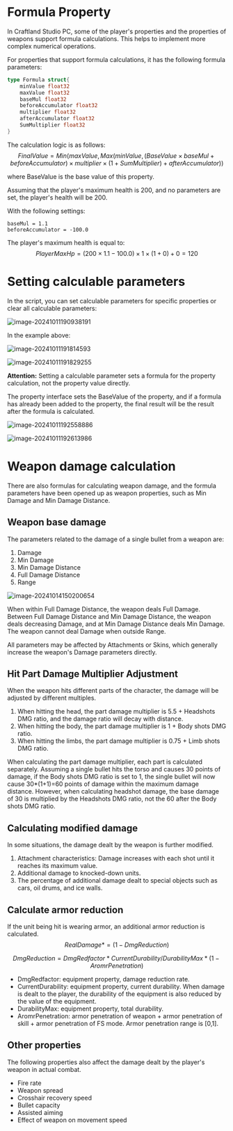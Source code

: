 # Formula Property

In Craftland Studio PC, some of the player's properties and the properties of weapons support formula calculations. This helps to implement more complex numerical operations.

For properties that support formula calculations, it has the following formula parameters:

```go
type Formula struct{
	minValue float32
	maxValue float32
	baseMul float32
	beforeAccumulator float32
	multiplier float32
	afterAccumulator float32
	SumMultiplier float32
}
```

The calculation logic is as follows:
$$
FinalValue=Min(maxValue,Max(minValue,(BaseValue×baseMul+beforeAccumulator)×multiplier×(1+SumMultiplier)+afterAccumulator))
$$


where BaseValue is the base value of this property.

Assuming that the player's maximum health is 200, and no parameters are set, the player's health will be 200.

With the following settings:

```
baseMul = 1.1
beforeAccumulator = -100.0
```

The player's maximum health is equal to:
$$
PlayerMaxHp = (200×1.1-100.0)×1×(1+0)+0=120
$$

# Setting calculable parameters

In the script, you can set calculable parameters for specific properties or clear all calculable parameters:

![image-20241011190938191](https://dl.dir.freefiremobile.com/common/OB46/CSH/OfficialWeb/27-FormulaProperty/image-20241011190938191.png)

In the example above:

![image-20241011191814593](https://dl.dir.freefiremobile.com/common/OB46/CSH/OfficialWeb/27-FormulaProperty/image-20241011191814593.png)

![image-20241011191829255](https://dl.dir.freefiremobile.com/common/OB46/CSH/OfficialWeb/27-FormulaProperty/image-20241011191829255.png)

**Attention:** Setting a calculable parameter sets a formula for the property calculation, not the property value directly.

The property interface sets the BaseValue of the property, and if a formula has already been added to the property, the final result will be the result after the formula is calculated.

![image-20241011192558886](https://dl.dir.freefiremobile.com/common/OB46/CSH/OfficialWeb/27-FormulaProperty/image-20241011192558886.png)

![image-20241011192613986](https://dl.dir.freefiremobile.com/common/OB46/CSH/OfficialWeb/27-FormulaProperty/image-20241011192613986.png)

# Weapon damage calculation

There are also formulas for calculating weapon damage, and the formula parameters have been opened up as weapon properties, such as Min Damage and Min Damage Distance.

## Weapon base damage

The parameters related to the damage of a single bullet from a weapon are:

1. Damage
2. Min Damage
3. Min Damage Distance
4. Full Damage Distance
5. Range

![image-20241014150200654](https://dl.dir.freefiremobile.com/common/OB46/CSH/OfficialWeb/27-FormulaProperty/image-20241014150200654.png)

When within Full Damage Distance, the weapon deals Full Damage. Between Full Damage Distance and Min Damage Distance, the weapon deals decreasing Damage, and at Min Damage Distance deals Min Damage. The weapon cannot deal Damage when outside Range.

All parameters may be affected by Attachments or Skins, which generally increase the weapon's Damage parameters directly.

## Hit Part Damage Multiplier Adjustment

When the weapon hits different parts of the character, the damage will be adjusted by different multiples.

1. When hitting the head, the part damage multiplier is 5.5 + Headshots DMG ratio, and the damage ratio will decay with distance.
2. When hitting the body, the part damage multiplier is 1 + Body shots DMG ratio.
3. When hitting the limbs, the part damage multiplier is 0.75 + Limb shots DMG ratio.

When calculating the part damage multiplier, each part is calculated separately. Assuming a single bullet hits the torso and causes 30 points of damage, if the Body shots DMG ratio is set to 1, the single bullet will now cause 30*(1+1)=60 points of damage within the maximum damage distance. However, when calculating headshot damage, the base damage of 30 is multiplied by the Headshots DMG ratio, not the 60 after the Body shots DMG ratio.

## Calculating modified damage

In some situations, the damage dealt by the weapon is further modified.

1. Attachment characteristics: Damage increases with each shot until it reaches its maximum value.
2. Additional damage to knocked-down units.
3. The percentage of additional damage dealt to special objects such as cars, oil drums, and ice walls.

## Calculate armor reduction

If the unit being hit is wearing armor, an additional armor reduction is calculated.
$$
RealDamage *= (1 - DmgReduction)
$$

$$
DmgReduction = DmgRedfactor* CurrentDurability/DurabilityMax* (1 - AromrPenetration)
$$

- DmgRedfactor: equipment property, damage reduction rate.
- CurrentDurability: equipment property, current durability. When damage is dealt to the player, the durability of the equipment is also reduced by the value of the equipment.
- DurabilityMax: equipment property, total durability.
- AromrPenetration: armor penetration of weapon + armor penetration of skill + armor penetration of FS mode. Armor penetration range is [0,1].

## Other properties

The following properties also affect the damage dealt by the player's weapon in actual combat.

- Fire rate 
- Weapon spread
- Crosshair recovery speed
- Bullet capacity
- Assisted aiming
- Effect of weapon on movement speed
